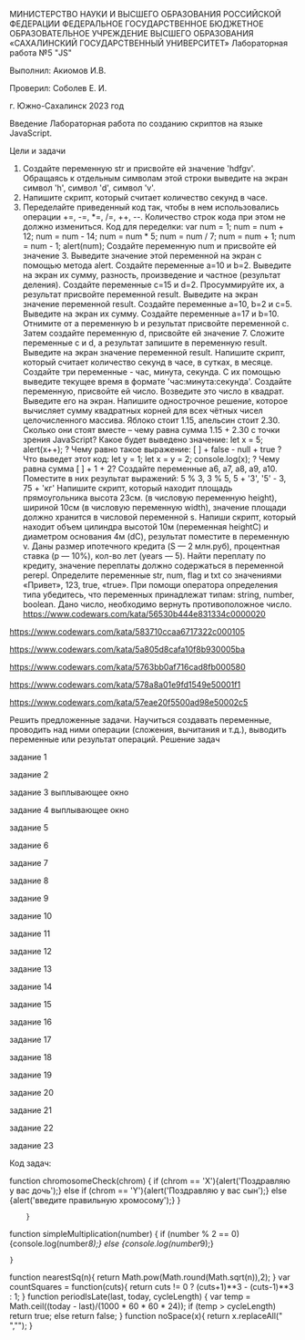 МИНИСТЕРСТВО НАУКИ И ВЫСШЕГО ОБРАЗОВАНИЯ РОССИЙСКОЙ ФЕДЕРАЦИИ ФЕДЕРАЛЬНОЕ ГОСУДАРСТВЕННОЕ БЮДЖЕТНОЕ ОБРАЗОВАТЕЛЬНОЕ УЧРЕЖДЕНИЕ ВЫСШЕГО ОБРАЗОВАНИЯ «САХАЛИНСКИЙ ГОСУДАРСТВЕННЫЙ УНИВЕРСИТЕТ»
Лабораторная работа №5
"JS"

Выполнил: Акиомов И.В.

Проверил: Соболев Е. И.

г. Южно-Сахалинск
2023 год

Введение
Лабораторная работа по созданию скриптов на языке JavaScript.

Цели и задачи
1. Создайте переменную str и присвойте ей значение 'hdfgv'. Обращаясь к отдельным символам этой строки выведите на экран символ 'h', символ 'd', символ 'v'.
2. Напишите скрипт, который считает количество секунд в часе. 
3. Переделайте приведенный код так, чтобы в нем использовались операции +=, -=, *=, /=, ++, --. Количество строк кода при этом не должно измениться. Код для переделки: var num = 1; num = num + 12; num = num - 14; num = num * 5; num = num / 7; num = num + 1; num = num - 1; alert(num);
Создайте переменную num и присвойте ей значение 3. Выведите значение этой переменной на экран с помощью метода alert.
Создайте переменные a=10 и b=2. Выведите на экран их сумму, разность, произведение и частное (результат деления).
Создайте переменные c=15 и d=2. Просуммируйте их, а результат присвойте переменной result. Выведите на экран значение переменной result.
Создайте переменные a=10, b=2 и c=5. Выведите на экран их сумму.
Создайте переменные a=17 и b=10. Отнимите от a переменную b и результат присвойте переменной c. Затем создайте переменную d, присвойте ей значение 7. Сложите переменные c и d, а результат запишите в переменную result. Выведите на экран значение переменной result.
Напишите скрипт, который считает количество секунд в часе, в сутках, в месяце.
Создайте три переменные - час, минута, секунда. С их помощью выведите текущее время в формате 'час:минута:секунда'.
Создайте переменную, присвойте ей число. Возведите это число в квадрат. Выведите его на экран.
Напишите однострочное решение, которое вычисляет сумму квадратных корней для всех чётных чисел целочисленного массива.
Яблоко стоит 1.15, апельсин стоит 2.30. Сколько они стоят вместе – чему равна сумма 1.15 + 2.30 с точки зрения JavaScript?
Какое будет выведено значение: let x = 5; alert(x++); ?
Чему равно такое выражение: [ ] + false - null + true ?
Что выведет этот код: let y = 1; let x = y = 2; console.log(x); ?
Чему равна сумма [ ] + 1 + 2?
Создайте переменные a6, a7, a8, a9, a10. Поместите в них результат выражений: 5 % 3, 3 % 5, 5 + '3', '5' - 3, 75 + 'кг'
Напишите скрипт, который находит площадь прямоугольника высота 23см. (в числовую переменную height), шириной 10см (в числовую переменную width), значение площади должно хранится в числовой переменной s.
Напиши скрипт, который находит объем цилиндра высотой 10м (переменная heightC) и диаметром основания 4м (dC), результат поместите в переменную v.
Даны размер ипотечного кредита (S — 2 млн.руб), процентная ставка (p — 10%), кол-во лет (years — 5). Найти переплату по кредиту, значение переплаты должно содержаться в переменной perepl.
Определите переменные str, num, flag и txt со значениями «Привет», 123, true, «true». При помощи оператора определения типа убедитесь, что переменных принадлежат типам: string, number, boolean.
Дано число, необходимо вернуть противоположное число.
https://www.codewars.com/kata/56530b444e831334c0000020

https://www.codewars.com/kata/583710ccaa6717322c000105

https://www.codewars.com/kata/5a805d8cafa10f8b930005ba

https://www.codewars.com/kata/5763bb0af716cad8fb000580

https://www.codewars.com/kata/578a8a01e9fd1549e50001f1

https://www.codewars.com/kata/57eae20f5500ad98e50002c5

Решить предложенные задачи.
Научиться создавать переменные, проводить над ними операции (сложения, вычитания и т.д.), выводить переменные или результат операций.
Решение задач
<p>задание 1</p>
<script>
let str='hdfgv';
document.write(str[0]+','+str[1]+','+str[4]);
</script>

<p>задание 2</p>
<script>
let secondHous=60*60;
document.write('в часу '+secondHous+ ' секунд');
</script>

<p>задание 3 выплывающее окно</p>
<script>
var num=1;
num+=12;
num-=14;
num*=5;
num/=7;
num++;
num--;
alert(num);
</script>

<p>задание 4 выплывающее окно</p>
<script>
var num=3;
alert(num);
</script>

<p>задание 5</p>
<script>
var a=10, b=2;
document.write(a+b);
document.write(a-b);
document.write(a*b);
document.write(a/b);
</script>

<p>задание 6</p>
<script>
var c=15, d=2;
resut=c+d;
document.write(resut);
</script>

<p>задание 7</p>
<script>
var c=5, a=10, b=2;
resut=c+a+b;
document.write(resut);
</script>

<p>задание 8</p>
<script>
var a=17, b=10;
c=a+b;
d=7;
result=c+d;
document.write(result);
</script>

<p>задание 9</p>
<script>
let secondHous=60*60;
let secondSut=secondHous*24;
let secondManth=secondSut*31;
document.write('в часу '+secondHous+ ' секунд'+' в сутках '+secondSut+ ' секунд'+' в месяце '+secondManth+ ' секунд');
</script>

<p>задание 10</p>
<script>
let hour=12;
let minute=50;
let second=37;
document.write(hour+':'+minute+':'+second);
</script>

<p>задание 11</p>
<script>
var a=17
result=a*a;
document.write(result);
</script>

<p>задание 12</p>
<script>
document.write(  [1, 2, 3, 4, 5, 6, 7,8,9,10].filter(n => n % 2 == 0).reduce( (sum, n) => sum + n**0.5, 0 ));
</script>

<p>задание 13<p>
<script>
var apple = 1.15, orange = 2.30
result= apple + orange;
document.write(result);
</script>

<p>задание 14<p>
<script>
var x=5;
alert(x++);
</script>

<p>задание 15<p>
<script>
var result = []+false-null+true;
document.write(result);
</script>

<p>задание 16</p>
<script>
let y=1;
let x=y=2;
console.log(x);
</script>

<p>задание 17<p>
<script>
var result = []+1+2;
document.write(result);
</script>

<p>задание 18<p>
<script>
a6=5%3;
a7=3%5;
a8=5+'3';
a9='5'+3;
a10=75+'kg'
document.write(a6);
document.write(a7);
document.write(a8);
document.write(a9);
document.write(a10);
</script>

<p>задание 19<p>
<script>
const heigth =23;
const width =10;
const s= heigth * width;
document.write(s);
</script>

<p>задание 20<p>
<script>
const heigthC =23;
const dC =10;
const v= Math.PI*Math.pow(dC/2,2)*heigthC;
document.write(v);
</script>

<p>задание 21<p>
<script>
let s = 2e6, p=10, years=5;
let pereki = (s*(p/100)*years);
document.write('сумма переплат '+ pereki +' руб');
</script>

<p>задание 22<p>
<script>
let str="привет", num=123, flag=true, txt="true";
document.write(typeof str =='string');//true
document.write(typeof num =='number');//true
document.write(typeof flag =='boolean');//true
document.write(typeof txt =='string');//true
</script>

<p>задание 23<p>
<script>
const num = 5;
result = num*-1;
document.write(result);
</script>
Код задач:

function chromosomeCheck(chrom) {
if (chrom == 'X'){alert('Поздравляю у вас дочь');}
else if (chrom == 'Y'){alert('Поздравляю у вас сын');}
else {alert('введите правильную хромосому');}
}

        }
function simpleMultiplication(number) {
if (number % 2 == 0)
{console.log(number*8);}
else {console.log(number*9);}

    } 
function nearestSq(n){
        return Math.pow(Math.round(Math.sqrt(n)),2);
    } 
var countSquares = function(cuts){
  return cuts != 0 ? (cuts+1)**3 - (cuts-1)**3 : 1;
    }
function periodIsLate(last, today, cycleLength) {
  var temp = Math.ceil((today - last)/(1000 * 60 * 60 * 24));
  if (temp > cycleLength) return true; else return false;
    }
function noSpace(x){
  return x.replaceAll(" ","");
    }
